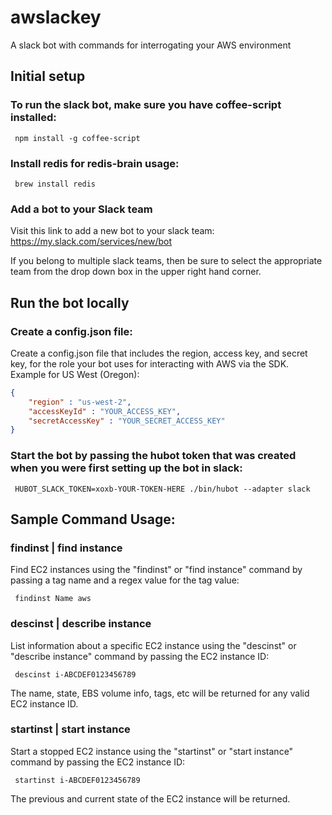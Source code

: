 # awslackey
A slack bot with commands for interrogating your AWS environment

## Initial setup

### To run the slack bot, make sure you have coffee-script installed:

```script
 npm install -g coffee-script 
```

### Install redis for redis-brain usage:

```script
 brew install redis
```

### Add a bot to your Slack team
Visit this link to add a new bot to your slack team: https://my.slack.com/services/new/bot

If you belong to multiple slack teams, then be sure to select the appropriate team from the drop down box in the upper right hand corner.

## Run the bot locally

### Create a config.json file:
Create a config.json file that includes the region, access key, and secret key, for the role your bot uses for interacting with AWS via the SDK. Example for US West (Oregon):

```json
{ 
    "region" : "us-west-2", 
    "accessKeyId" : "YOUR_ACCESS_KEY", 
    "secretAccessKey" : "YOUR_SECRET_ACCESS_KEY" 
}
```

### Start the bot by passing the hubot token that was created when you were first setting up the bot in slack:

```script
 HUBOT_SLACK_TOKEN=xoxb-YOUR-TOKEN-HERE ./bin/hubot --adapter slack
```

## Sample Command Usage:

### findinst | find instance
Find EC2 instances using the "findinst" or "find instance" command by passing a tag name and a regex value for the tag value:

```script
 findinst Name aws
```
### descinst | describe instance
List information about a specific EC2 instance using the "descinst" or "describe instance" command by passing the EC2 instance ID:

```script
 descinst i-ABCDEF0123456789
```
The name, state, EBS volume info, tags, etc will be returned for any valid EC2 instance ID.


### startinst | start instance
Start a stopped EC2 instance using the "startinst" or "start instance" command by passing the EC2 instance ID:

```script
 startinst i-ABCDEF0123456789
```
The previous and current state of the EC2 instance will be returned.
